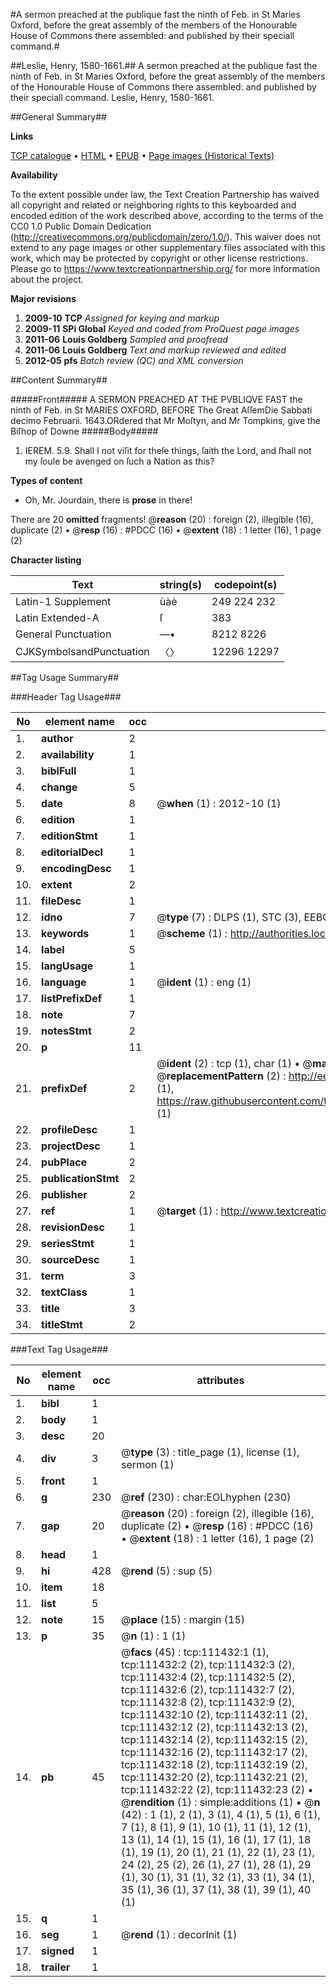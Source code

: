 #A sermon preached at the publique fast the ninth of Feb. in St Maries Oxford, before the great assembly of the members of the Honourable House of Commons there assembled: and published by their speciall command.#

##Leslie, Henry, 1580-1661.##
A sermon preached at the publique fast the ninth of Feb. in St Maries Oxford, before the great assembly of the members of the Honourable House of Commons there assembled: and published by their speciall command.
Leslie, Henry, 1580-1661.

##General Summary##

**Links**

[TCP catalogue](http://www.ota.ox.ac.uk/tcp/)  • 
[HTML](http://tei.it.ox.ac.uk/tcp/Texts-HTML/free/A87/A87874.html)  • 
[EPUB](http://tei.it.ox.ac.uk/tcp/Texts-EPUB/free/A87/A87874.epub) • 
[Page images (Historical Texts)](https://historicaltexts.jisc.ac.uk/eebo-99859358e)

**Availability**

To the extent possible under law, the Text Creation Partnership has waived all copyright and related or neighboring rights to this keyboarded and encoded edition of the work described above, according to the terms of the CC0 1.0 Public Domain Dedication (http://creativecommons.org/publicdomain/zero/1.0/). This waiver does not extend to any page images or other supplementary files associated with this work, which may be protected by copyright or other license restrictions. Please go to https://www.textcreationpartnership.org/ for more information about the project.

**Major revisions**

1. __2009-10__ __TCP__ *Assigned for keying and markup*
1. __2009-11__ __SPi Global__ *Keyed and coded from ProQuest page images*
1. __2011-06__ __Louis Goldberg__ *Sampled and proofread*
1. __2011-06__ __Louis Goldberg__ *Text and markup reviewed and edited*
1. __2012-05__ __pfs__ *Batch review (QC) and XML conversion*

##Content Summary##

#####Front#####
A SERMON PREACHED AT THE PVBLIQVE FAST the ninth of Feb. in St MARIES OXFORD, BEFORE The Great AſſemDie Sabbati decimo Februarii. 1643.ORdered that Mr Moſtyn, and Mr Tompkins, give the Biſhop of Downe
#####Body#####

1. IEREM. 5.9. Shall I not viſit for theſe things, ſaith the Lord, and ſhall not my ſoule be avenged on ſuch a Nation as this?

**Types of content**

  * Oh, Mr. Jourdain, there is **prose** in there!

There are 20 **omitted** fragments! 
 @__reason__ (20) : foreign (2), illegible (16), duplicate (2)  •  @__resp__ (16) : #PDCC (16)  •  @__extent__ (18) : 1 letter (16), 1 page (2)

**Character listing**


|Text|string(s)|codepoint(s)|
|---|---|---|
|Latin-1 Supplement|ùàè|249 224 232|
|Latin Extended-A|ſ|383|
|General Punctuation|—•|8212 8226|
|CJKSymbolsandPunctuation|〈〉|12296 12297|

##Tag Usage Summary##

###Header Tag Usage###

|No|element name|occ|attributes|
|---|---|---|---|
|1.|__author__|2||
|2.|__availability__|1||
|3.|__biblFull__|1||
|4.|__change__|5||
|5.|__date__|8| @__when__ (1) : 2012-10 (1)|
|6.|__edition__|1||
|7.|__editionStmt__|1||
|8.|__editorialDecl__|1||
|9.|__encodingDesc__|1||
|10.|__extent__|2||
|11.|__fileDesc__|1||
|12.|__idno__|7| @__type__ (7) : DLPS (1), STC (3), EEBO-CITATION (1), PROQUEST (1), VID (1)|
|13.|__keywords__|1| @__scheme__ (1) : http://authorities.loc.gov/ (1)|
|14.|__label__|5||
|15.|__langUsage__|1||
|16.|__language__|1| @__ident__ (1) : eng (1)|
|17.|__listPrefixDef__|1||
|18.|__note__|7||
|19.|__notesStmt__|2||
|20.|__p__|11||
|21.|__prefixDef__|2| @__ident__ (2) : tcp (1), char (1)  •  @__matchPattern__ (2) : ([0-9\-]+):([0-9IVX]+) (1), (.+) (1)  •  @__replacementPattern__ (2) : http://eebo.chadwyck.com/downloadtiff?vid=$1&page=$2 (1), https://raw.githubusercontent.com/textcreationpartnership/Texts/master/tcpchars.xml#$1 (1)|
|22.|__profileDesc__|1||
|23.|__projectDesc__|1||
|24.|__pubPlace__|2||
|25.|__publicationStmt__|2||
|26.|__publisher__|2||
|27.|__ref__|1| @__target__ (1) : http://www.textcreationpartnership.org/docs/. (1)|
|28.|__revisionDesc__|1||
|29.|__seriesStmt__|1||
|30.|__sourceDesc__|1||
|31.|__term__|3||
|32.|__textClass__|1||
|33.|__title__|3||
|34.|__titleStmt__|2||


###Text Tag Usage###

|No|element name|occ|attributes|
|---|---|---|---|
|1.|__bibl__|1||
|2.|__body__|1||
|3.|__desc__|20||
|4.|__div__|3| @__type__ (3) : title_page (1), license (1), sermon (1)|
|5.|__front__|1||
|6.|__g__|230| @__ref__ (230) : char:EOLhyphen (230)|
|7.|__gap__|20| @__reason__ (20) : foreign (2), illegible (16), duplicate (2)  •  @__resp__ (16) : #PDCC (16)  •  @__extent__ (18) : 1 letter (16), 1 page (2)|
|8.|__head__|1||
|9.|__hi__|428| @__rend__ (5) : sup (5)|
|10.|__item__|18||
|11.|__list__|5||
|12.|__note__|15| @__place__ (15) : margin (15)|
|13.|__p__|35| @__n__ (1) : 1 (1)|
|14.|__pb__|45| @__facs__ (45) : tcp:111432:1 (1), tcp:111432:2 (2), tcp:111432:3 (2), tcp:111432:4 (2), tcp:111432:5 (2), tcp:111432:6 (2), tcp:111432:7 (2), tcp:111432:8 (2), tcp:111432:9 (2), tcp:111432:10 (2), tcp:111432:11 (2), tcp:111432:12 (2), tcp:111432:13 (2), tcp:111432:14 (2), tcp:111432:15 (2), tcp:111432:16 (2), tcp:111432:17 (2), tcp:111432:18 (2), tcp:111432:19 (2), tcp:111432:20 (2), tcp:111432:21 (2), tcp:111432:22 (2), tcp:111432:23 (2)  •  @__rendition__ (1) : simple:additions (1)  •  @__n__ (42) : 1 (1), 2 (1), 3 (1), 4 (1), 5 (1), 6 (1), 7 (1), 8 (1), 9 (1), 10 (1), 11 (1), 12 (1), 13 (1), 14 (1), 15 (1), 16 (1), 17 (1), 18 (1), 19 (1), 20 (1), 21 (1), 22 (1), 23 (1), 24 (2), 25 (2), 26 (1), 27 (1), 28 (1), 29 (1), 30 (1), 31 (1), 32 (1), 33 (1), 34 (1), 35 (1), 36 (1), 37 (1), 38 (1), 39 (1), 40 (1)|
|15.|__q__|1||
|16.|__seg__|1| @__rend__ (1) : decorInit (1)|
|17.|__signed__|1||
|18.|__trailer__|1||
